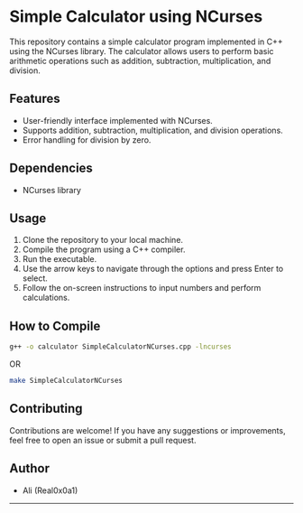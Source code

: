 # Simple Calculator using NCurses

This repository contains a simple calculator program implemented in C++ using the NCurses library. The calculator allows users to perform basic arithmetic operations such as addition, subtraction, multiplication, and division.

## Features

- User-friendly interface implemented with NCurses.
- Supports addition, subtraction, multiplication, and division operations.
- Error handling for division by zero.

## Dependencies

- NCurses library

## Usage

1. Clone the repository to your local machine.
2. Compile the program using a C++ compiler.
3. Run the executable.
4. Use the arrow keys to navigate through the options and press Enter to select.
5. Follow the on-screen instructions to input numbers and perform calculations.

## How to Compile

```bash
g++ -o calculator SimpleCalculatorNCurses.cpp -lncurses
```

OR

```bash
make SimpleCalculatorNCurses
```

## Contributing

Contributions are welcome! If you have any suggestions or improvements, feel free to open an issue or submit a pull request.


## Author

- Ali (Real0x0a1)

---
